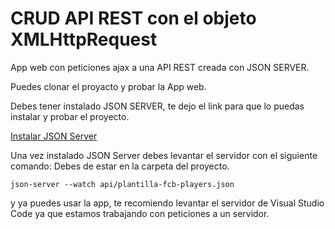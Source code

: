 # CRUD API REST con el objeto XMLHttpRequest

App web con peticiones ajax a una API REST creada con JSON SERVER.

Puedes clonar el proyacto y probar la App web.

Debes tener instalado JSON SERVER, te dejo el link para que lo puedas instalar y probar el proyecto.

[Instalar JSON Server](https://github.com/typicode/json-server)

Una vez instalado JSON Server debes levantar el servidor con el siguiente comando:
Debes de estar en la carpeta del proyecto.

`json-server --watch api/plantilla-fcb-players.json`

y ya puedes usar la app, te recomiendo levantar el servidor de Visual Studio Code ya que estamos trabajando con peticiones a un servidor.
